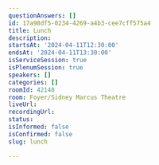 ```yaml
---
questionAnswers: []
id: 17a98df5-0234-4269-a4b3-cee7cff575a4
title: Lunch
description: 
startsAt: '2024-04-11T12:30:00'
endsAt: '2024-04-11T13:30:00'
isServiceSession: true
isPlenumSession: true
speakers: []
categories: []
roomId: 42148
room: Foyer/Sidney Marcus Theatre
liveUrl: 
recordingUrl: 
status: 
isInformed: false
isConfirmed: false
slug: lunch

---
```

